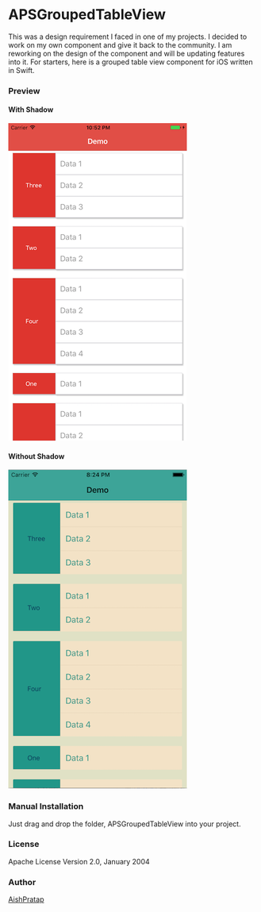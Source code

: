 # APSGroupedTableView

This was a design requirement I faced in one of my projects. I decided to work on my own component and give it back to the community. I am reworking on the design of the component and will be updating features into it. For starters, here is a grouped table view component for iOS written in Swift.

### Preview

#### With Shadow

<img src = "https://github.com/AishPratap/APSGroupedTableView/blob/master/Screenshots/ScreenShotShadow.png" width = 360>

#### Without Shadow

<img src = "https://github.com/AishPratap/APSGroupedTableView/blob/master/Screenshots/ScreenShot.png" width = 360>


### Manual Installation

Just drag and drop the folder, APSGroupedTableView into your project.

### License
Apache License
Version 2.0, January 2004

### Author

[AishPratap](https://github.com/AishPratap)
